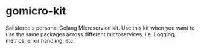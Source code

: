# gomicro-kit
Sailsforce's personal Golang Microservice kit. Use this kit when you want to use the same packages across different microservices. i.e. Logging, metrics, error handling, etc.
